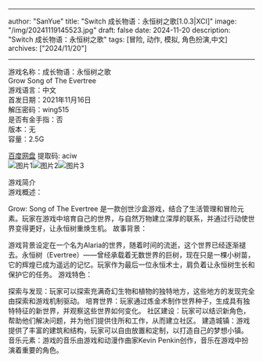 
---
author: "SanYue"
title: "Switch 成长物语：永恒树之歌[1.0.3|XCI]"
image: "/img/20241119145523.jpg"
draft: false
date: 2024-11-20
description: "Switch 成长物语：永恒树之歌"
tags: [冒险, 动作, 模拟, 角色扮演,中文]
archives: ["2024/11/20"]

---

游戏名称：成长物语：永恒树之歌   
Grow Song of The Evertree    
游戏语言：中文  
首发日期：2021年11月16日  
解压密码：wing515  
是否有金手指：否  
版本：无   
容量：2.5G

[百度网盘](https://pan.baidu.com/s/1L-oPPX68WYJYQOnOO7dbRw) 提取码: aciw  
![图片1](/img/c1e7c2.jpg)![图片2](/img/170067.jpg)![图片3](/img/29e516.jpg)  

游戏简介  
游戏概述：

Grow: Song of The Evertree 是一款创世沙盒游戏，结合了生活管理和冒险元素。玩家在游戏中培育自己的世界，与自然万物建立深厚的联系，并通过行动使世界变得更好，让永恒树重焕生机。
故事背景：

游戏背景设定在一个名为Alaria的世界，随着时间的流逝，这个世界已经逐渐褪去。永恒树（Evertree）——曾经承载着无数世界的巨树，现在只是一棵小树苗，它的辉煌已成为遥远的记忆。玩家作为最后一位永恒术士，肩负着让永恒树生长和保护它的任务。
游戏特色：

探索与发现：玩家可以探索充满奇幻生物和植物的独特地方，这些地方的发现完全由探索和游戏机制驱动。
培育世界：玩家通过炼金术制作世界种子，生成具有独特特征的新世界，并观察这些世界如何变化。
社区建设：玩家可以结识新角色，帮助他们解决问题，并为他们提供住所和工作，从而建立社区。
建造城镇：游戏提供了丰富的建筑和结构，玩家可以自由放置和定制，以打造自己的梦想小镇。
音乐元素：游戏的音乐由游戏和动漫作曲家Kevin Penkin创作，音乐在游戏中扮演着重要的角色。

